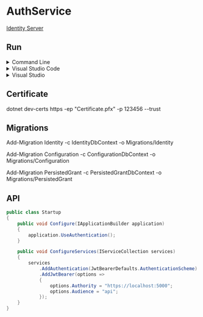 # AuthService

[Identity Server](https://identityserver.io)

## Run

<details>
<summary>Command Line</summary>

#### Prerequisites

* [.NET Core SDK](https://aka.ms/dotnet-download)

#### Steps

1. Open directory **source\AuthService** in command line and execute **dotnet run**.
2. Open <https://localhost:5000>.

</details>

<details>
<summary>Visual Studio Code</summary>

#### Prerequisites

* [.NET Core SDK](https://aka.ms/dotnet-download)
* [Visual Studio Code](https://code.visualstudio.com)
* [C# Extension](https://marketplace.visualstudio.com/items?itemName=ms-vscode.csharp)

#### Steps

1. Open **source** directory in Visual Studio Code.
2. Press **F5**.

</details>

<details>
<summary>Visual Studio</summary>

#### Prerequisites

* [Visual Studio](https://visualstudio.microsoft.com)

#### Steps

1. Open **source\AuthService.sln** in Visual Studio.
2. Set **AuthService** as startup project.
3. Press **F5**.

</details>

## Certificate

dotnet dev-certs https -ep "Certificate.pfx" -p 123456 --trust

## Migrations

Add-Migration Identity -c IdentityDbContext -o Migrations/Identity

Add-Migration Configuration -c ConfigurationDbContext -o Migrations/Configuration

Add-Migration PersistedGrant -c PersistedGrantDbContext -o Migrations/PersistedGrant

## API

```cs
public class Startup
{
    public void Configure(IApplicationBuilder application)
    {
        application.UseAuthentication();
    }

    public void ConfigureServices(IServiceCollection services)
    {
        services
            .AddAuthentication(JwtBearerDefaults.AuthenticationScheme)
            .AddJwtBearer(options =>
            {
                options.Authority = "https://localhost:5000";
                options.Audience = "api";
            });
    }
}
```
